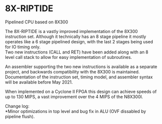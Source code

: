 # 8X-RIPTIDE
Pipelined CPU based on 8X300  

The 8X-RIPTIDE is a vastly improved implementation of the 8X300 instruction set. Although it technically has an 8 stage pipeline it mostly operates like a 6 stage pipelined design, with the last 2 stages being used for IO timing only.  
Two new instructions (CALL and RET) have been added along with an 8 level call stack to allow for easy implementation of subroutines.  

An assembler supporting the two new instructions is available as a separate project, and backwards compatibility with the 8X300 is maintained.  
Documentation of the instruction set, timing model, and assembler syntax will be available before May 2021.  

When implemented on a Cyclone II FPGA this design can achieve speeds of up to 130 MIPS, a vast improvement over the 4 MIPS of the N8X300I.  

Change log:  
  *Minor optimizations in top level and bug fix in ALU (OVF dissabled by pipeline flush).  

